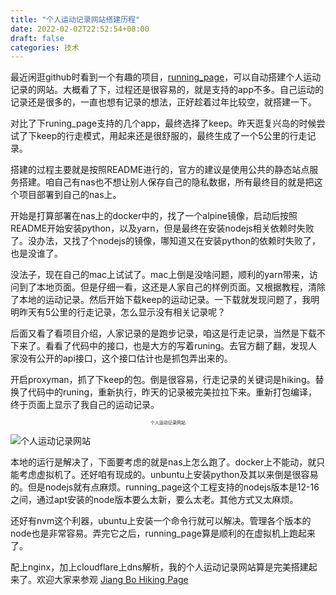 ```yaml
---
title: "个人运动记录网站搭建历程"
date: 2022-02-02T22:52:54+08:00
draft: false
categories: 技术
---
```

最近闲逛github时看到一个有趣的项目，[running_page](https://github.com/yihong0618/running_page "running_page")，可以自动搭建个人运动记录的网站。大概看了下，过程还是很容易的，就是支持的app不多。自己运动的记录还是很多的，一直也想有记录的想法，正好趁着过年比较空，就搭建一下。

对比了下runing_page支持的几个app，最终选择了keep。昨天逛复兴岛的时候尝试了下keep的行走模式，用起来还是很舒服的，最终生成了一个5公里的行走记录。

搭建的过程主要就是按照README进行的，官方的建议是使用公共的静态站点服务搭建。咱自己有nas也不想让别人保存自己的隐私数据，所有最终目的就是把这个项目部署到自己的nas上。

开始是打算部署在nas上的docker中的，找了一个alpine镜像，启动后按照README开始安装python，以及yarn，但是最终在安装nodejs相关依赖时失败了。没办法，又找了个nodejs的镜像，哪知道又在安装python的依赖时失败了，也是没谁了。

没法子，现在自己的mac上试试了。mac上倒是没啥问题，顺利的yarn带来，访问到了本地页面。但是仔细一看，这还是人家自己的样例页面。又根据教程，清除了本地的运动记录。然后开始下载keep的运动记录。一下载就发现问题了，我明明昨天有5公里的行走记录，怎么显示没有相关记录呢？

后面又看了看项目介绍，人家记录的是跑步记录，咱这是行走记录，当然是下载不下来了。看看了代码中的接口，也是大方的写着runing。去官方翻了翻，发现人家没有公开的api接口，这个接口估计也是抓包弄出来的。

开启proxyman，抓了下keep的包。倒是很容易，行走记录的关键词是hiking。替换了代码中的runing，重新执行，昨天的记录被完美拉拉下来。重新打包编译，终于页面上显示了我自己的运动记录。

<p style="text-align:center;font-size:0.5em;">个人运动记录网站</p>

![个人运动记录网站](/img/WechatIMG79.jpeg)

本地的运行是解决了，下面要考虑的就是nas上怎么跑了。docker上不能动，就只能考虑虚拟机了。还好咱有现成的。unbuntu上安装python及其以来倒是很容易的。但是nodejs就有点麻烦。running_page这个工程支持的nodejs版本是12-16之间，通过apt安装的node版本要么太新，要么太老。其他方式又太麻烦。

还好有nvm这个利器，ubuntu上安装一个命令行就可以解决。管理各个版本的node也是非常容易。弄完它之后，running_page算是顺利的在虚拟机上跑起来了。

配上nginx，加上cloudflare上dns解析，我的个人运动记录网站算是完美搭建起来了。欢迎大家来参观 [Jiang Bo Hiking Page](https://hiking.jiangbo.space/ "Jiang Bo Hiking Page")
